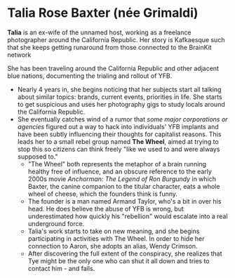 # Talia Rose Baxter (née Grimaldi)
**Talia** is an ex-wife of the unnamed host, working as a freelance photographer around the California Republic. Her story is Kafkaesque such that she keeps getting runaround from those connected to the BrainKit network


She has been traveling around the California Republic and other adjacent blue nations, documenting the trialing and rollout of YFB.
- Nearly 4 years in, she begins noticing that her subjects start all talking about similar topics: brands, current events, priorities in life. She starts to get suspicious and uses her photography gigs to study locals around the California Republic.
- She eventually catches wind of a rumor that _some major corporations or agencies_ figured out a way to hack into individuals' YFB implants and have been subtly influencing their thoughts for capitalist reasons. This leads her to a small rebel group named **The Wheel**, aimed at trying to stop this so citizens can think freely "like we used to and were always supposed to."
	- "The Wheel" both represents the metaphor of a brain running healthy free of influence, and an obscure reference to the early 2000s movie _Anchorman: The Legend of Ron Burgundy_ in which Baxter, the canine companion to the titular character, eats a whole wheel of cheese, which the founders think is funny. 
	- The founder is a man named Armand Taylor, who's a bit in over his head. He does believe the abuse of YFB is wrong, but underestimated how quickly his "rebellion" would escalate into a real underground force.
	- Talia's work starts to take on new meaning, and she begins participating in activities with The Wheel. In order to hide her connection to Aaron, she adopts an alias, Wendy Crimson.
	- After discovering the full extent of the conspiracy, she realizes that Tye might be the only one who can shut it all down and tries to contact him - and fails.

